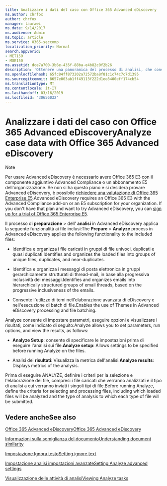 ```yaml
---
title: Analizzare i dati del caso con Office 365 Advanced eDiscovery
ms.author: chrfox
author: chrfox
manager: laurawi
ms.date: 9/14/2017
ms.audience: Admin
ms.topic: article
ms.service: O365-seccomp
localization_priority: Normal
search.appverid:
- MET150
- MOE150
ms.assetid: dce7a700-3b6e-435f-88ba-e4b82c0f2b26
description: 'Ottenere una panoramica del processo di analisi, che consente di impostare parametri, eseguire opzioni e visualizzare i risultati, in Office 365 Advanced eDiscovery. '
ms.openlocfilehash: 65fc84ff873202a72572ba8f81c1c74c7c7d1395
ms.sourcegitcommit: 8657e003ab1ff49113f222d1ee8400eff174cb54
ms.translationtype: MT
ms.contentlocale: it-IT
ms.lasthandoff: 03/16/2019
ms.locfileid: "30656032"
---
```

# <a name="analyze-case-data-with-office-365-advanced-ediscovery"></a><span data-ttu-id="068f1-103">Analizzare i dati del caso con Office 365 Advanced eDiscovery</span><span class="sxs-lookup"><span data-stu-id="068f1-103">Analyze case data with Office 365 Advanced eDiscovery</span></span>

> [!NOTE]
> <span data-ttu-id="068f1-p101">Per usare Advanced eDiscovery è necessario avere Office 365 E3 con il componente aggiuntivo Advanced Compliance o un abbonamento E5 dell'organizzazione. Se non si ha questo piano e si desidera provare Advanced eDiscovery, è possibile [richiedere una valutazione di Office 365 Enterprise E5](https://go.microsoft.com/fwlink/p/?LinkID=698279).</span><span class="sxs-lookup"><span data-stu-id="068f1-p101">Advanced eDiscovery requires an Office 365 E3 with the Advanced Compliance add-on or an E5 subscription for your organization. If you don't have that plan and want to try Advanced eDiscovery, you can [sign up for a trial of Office 365 Enterprise E5](https://go.microsoft.com/fwlink/p/?LinkID=698279).</span></span> 
  
<span data-ttu-id="068f1-106">Il processo di **preparazione** \> dell' **analisi** in Advanced eDiscovery applica la seguente funzionalità ai file inclusi:</span><span class="sxs-lookup"><span data-stu-id="068f1-106">The **Prepare** \> **Analyze** process in Advanced eDiscovery applies the following functionality to the included files:</span></span> 
  
- <span data-ttu-id="068f1-107">Identifica e organizza i file caricati in gruppi di file univoci, duplicati e quasi duplicati.</span><span class="sxs-lookup"><span data-stu-id="068f1-107">Identifies and organizes the loaded files into groups of unique files, duplicates, and near-duplicates.</span></span>
    
- <span data-ttu-id="068f1-108">Identifica e organizza i messaggi di posta elettronica in gruppi gerarchicamente strutturati di thread-mail, in base alla progressiva inclusività dei messaggi.</span><span class="sxs-lookup"><span data-stu-id="068f1-108">Identifies and organizes emails into hierarchically structured groups of email threads, based on the progressive inclusiveness of the emails.</span></span>
    
- <span data-ttu-id="068f1-109">Consente l'utilizzo di temi nell'elaborazione avanzata di eDiscovery e nell'esecuzione di batch di file.</span><span class="sxs-lookup"><span data-stu-id="068f1-109">Enables the use of Themes in Advanced eDiscovery processing and file batching.</span></span>
    
 <span data-ttu-id="068f1-110">Analyze consente di impostare parametri, eseguire opzioni e visualizzare i risultati, come indicato di seguito:</span><span class="sxs-lookup"><span data-stu-id="068f1-110">Analyze allows you to set parameters, run options, and view the results, as follows:</span></span> 
  
- <span data-ttu-id="068f1-111">**Analyze Setup**: consente di specificare le impostazioni prima di eseguire l'analisi sui file.</span><span class="sxs-lookup"><span data-stu-id="068f1-111">**Analyze setup**: Allows settings to be specified before running Analyze on the files.</span></span>
    
- <span data-ttu-id="068f1-112">Analisi dei **risultati**: Visualizza la metrica dell'analisi.</span><span class="sxs-lookup"><span data-stu-id="068f1-112">**Analyze results**: Displays metrics of the analysis.</span></span> 
    
<span data-ttu-id="068f1-113">Prima di eseguire ANALYZE, definire i criteri per la selezione e l'elaborazione dei file, compresi i file caricati che verranno analizzati e il tipo di analisi a cui verranno inviati i singoli tipi di file.</span><span class="sxs-lookup"><span data-stu-id="068f1-113">Before running Analyze, define the criteria for selecting and processing files, including which loaded files will be analyzed and the type of analysis to which each type of file will be submitted.</span></span> 
  
## <a name="see-also"></a><span data-ttu-id="068f1-114">Vedere anche</span><span class="sxs-lookup"><span data-stu-id="068f1-114">See also</span></span>

[<span data-ttu-id="068f1-115">Office 365 Advanced eDiscovery</span><span class="sxs-lookup"><span data-stu-id="068f1-115">Office 365 Advanced eDiscovery</span></span>](office-365-advanced-ediscovery.md)
  
[<span data-ttu-id="068f1-116">Informazioni sulla somiglianza del documento</span><span class="sxs-lookup"><span data-stu-id="068f1-116">Understanding document similarity</span></span>](understand-document-similarity-in-advanced-ediscovery.md)
  
[<span data-ttu-id="068f1-117">Impostazione Ignora testo</span><span class="sxs-lookup"><span data-stu-id="068f1-117">Setting ignore text</span></span>](set-ignore-text-in-advanced-ediscovery.md)
  
[<span data-ttu-id="068f1-118">Impostazione analisi impostazioni avanzate</span><span class="sxs-lookup"><span data-stu-id="068f1-118">Setting Analyze advanced settings</span></span>](set-analyze-advanced-settings-in-advanced-ediscovery.md)
  
[<span data-ttu-id="068f1-119">Visualizzazione delle attività di analisi</span><span class="sxs-lookup"><span data-stu-id="068f1-119">Viewing Analyze tasks</span></span>](view-analyze-results-in-advanced-ediscovery.md)

